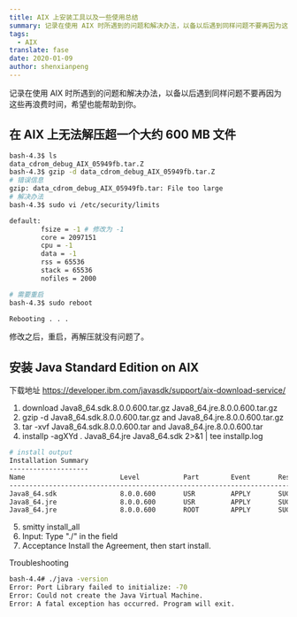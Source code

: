 ```yaml
---
title: AIX 上安装工具以及一些使用总结
summary: 记录在使用 AIX 时所遇到的问题和解决办法，以备以后遇到同样问题不要再因为这些再浪费时间，希望也能帮助到你。
tags:
  - AIX
translate: fase
date: 2020-01-09
author: shenxianpeng
---
```


记录在使用 AIX 时所遇到的问题和解决办法，以备以后遇到同样问题不要再因为这些再浪费时间，希望也能帮助到你。



## 在 AIX 上无法解压超一个大约 600 MB 文件

```bash
bash-4.3$ ls
data_cdrom_debug_AIX_05949fb.tar.Z
bash-4.3$ gzip -d data_cdrom_debug_AIX_05949fb.tar.Z
# 错误信息
gzip: data_cdrom_debug_AIX_05949fb.tar: File too large
# 解决办法
bash-4.3$ sudo vi /etc/security/limits

default:
        fsize = -1 # 修改为 -1
        core = 2097151
        cpu = -1
        data = -1
        rss = 65536
        stack = 65536
        nofiles = 2000

# 需要重启
bash-4.3$ sudo reboot

Rebooting . . .

```

修改之后，重启，再解压就没有问题了。

## 安装 Java Standard Edition on AIX

下载地址 https://developer.ibm.com/javasdk/support/aix-download-service/

1. download Java8_64.sdk.8.0.0.600.tar.gz Java8_64.jre.8.0.0.600.tar.gz
2. gzip -d Java8_64.sdk.8.0.0.600.tar.gz and Java8_64.jre.8.0.0.600.tar.gz
3. tar -xvf Java8_64.sdk.8.0.0.600.tar  and Java8_64.jre.8.0.0.600.tar
4. installp -agXYd .  Java8_64.jre Java8_64.sdk 2>&1 | tee installp.log

```bash
# install output
Installation Summary
--------------------
Name                        Level           Part        Event       Result
-------------------------------------------------------------------------------
Java8_64.sdk                8.0.0.600       USR         APPLY       SUCCESS
Java8_64.jre                8.0.0.600       USR         APPLY       SUCCESS
Java8_64.jre                8.0.0.600       ROOT        APPLY       SUCCESS
```

5. smitty install_all
6. Input: Type "./" in the field
7. Acceptance Install the Agreement, then start install.

Troubleshooting

```bash
bash-4.4# ./java -version
Error: Port Library failed to initialize: -70
Error: Could not create the Java Virtual Machine.
Error: A fatal exception has occurred. Program will exit.
```
